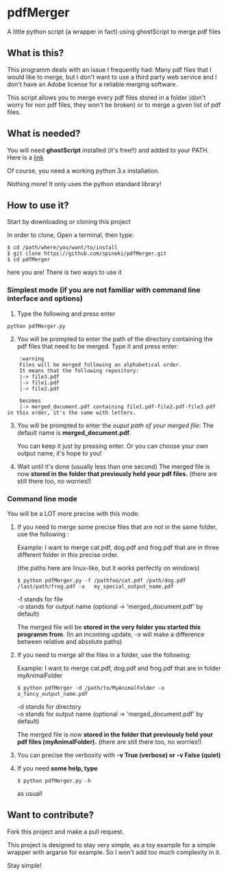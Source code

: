# pdfMerger
A little python script (a wrapper in fact) using ghostScript to merge pdf files

## What is this?
This programm deals with an issue I frequently had:
Many pdf files that I would like to merge, but I don't want to use a third party web service and I don't have an Adobe license
for a reliable merging software.

This script allows you to merge every pdf files stored in a folder (don't worry for non pdf files, they won't be broken) or to merge a given
list of pdf files.

## What is needed?

You will need __ghostScript__ installed (it's free!!) and added to your PATH.
Here is a [link](https://www.ghostscript.com/download/gsdnld.html)

Of course, you need a working python 3.x installation.

Nothing more! It only uses the python standard library!

## How to use it?

Start by downloading or cloning this project

In order to clone, 
Open a terminal, then type:
```
$ cd /path/where/you/want/to/install
$ git clone https://github.com/spineki/pdfMerger.git
$ cd pdfMerger
```

here you are! There is two ways to use it

### Simplest mode (if you are not familiar with command line interface and options)

1) Type the following and press enter 
```
python pdfMerger.py
```

2) You will be prompted to enter the path of the directory containing the pdf files that need to be merged. Type it and press enter:
```
    :warning
    Files will be merged following an alphabetical order.
    It means that the following repository:
    |-> file3.pdf
    |-> file1.pdf
    |-> file2.pdf

    becomes
    |-> merged_document.pdf containing file1.pdf-file2.pdf-file3.pdf in this order, it's the same with letters.
```

3) You will be prompted to enter the _ouput path of your merged file_:
 The default name is __merged_document.pdf__.
 
    You can keep it just by pressing enter. Or you can choose your own output name, it's hope to you!

4) Wait until it's done (usually less than one second)
    The merged file is now __stored in the folder that previously held your pdf files.__ (there are still there too, no worries!)

### Command line mode

You will be a LOT more precise with this mode:

1) If you need to merge some precise files that are not in the same folder, use the following :

    Example: I want to merge cat.pdf, dog.pdf and frog.pdf that are in three different folder in this precise order.

    (the paths here are linux-like, but it works perfectly on windows)

    ```
    $ python pdfMerger.py -f /pathfoo/cat.pdf /path/dog.pdf /last/path/frog.pdf -o   my_special_output_name.pdf
    ```
    -f stands for file  
    -o stands for output name (optional -> 'merged_document.pdf' by default)

    The merged file will be __stored in the very folder you started this programm from__. (In an incoming update, -o will make a difference between relative and absolute paths)


2) If you need to merge all the files in a folder, use the following:
    
    Example: I want to merge cat.pdf, dog.pdf and frog.pdf that are in folder myAnimalFolder

    ```
    $ python pdfMerger -d /path/to/MyAnimalFolder -o a_fancy_output_name.pdf
    ```
    -d stands for directory  
    -o stands for output name (optional -> 'merged_document.pdf' by default)

    The merged file is now __stored in the folder that previously held your pdf files (myAnimalFolder).__ (there are still there too, no worries!)
3) You can precise the verbosity with __-v True (verbose) or -v False (quiet)__

4) If you need __some help, type__ 
    ```
    $ python pdfMerger.py -h  
    ```
    as usual!

## Want to contribute?

Fork this project and make a pull request.

This project is designed to stay very simple, as a toy example for a simple wrapper with argarse for example. So I won't add too much complexity in it. 

Stay simple!